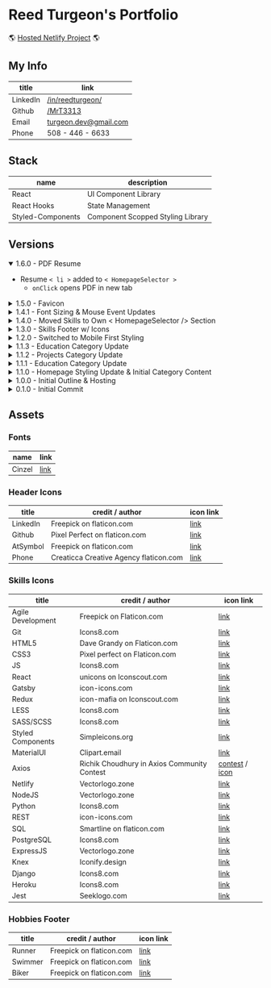 # Reed Turgeon's Portfolio

🌎 [Hosted Netlify Project](https://turgeonportfolio.netlify.app) 🌎

## My Info
| title     | link                                                          | 
| ---       | ---                                                           |
| LinkedIn  | [/in/reedturgeon/](https://www.linkedin.com/in/reedturgeon/)  |
| Github    | [/MrT3313](https://github.com/MrT3313)                        |
| Email     | turgeon.dev@gmail.com                                         |
| Phone     | 508 - 446 - 6633                                              | 

## Stack

| name                  | description                           | 
| ---                   | ---                                   | 
| React                 | UI Component Library                  | 
| React Hooks           | State Management                      | 
| Styled-Components     | Component Scopped Styling Library     | 

## Versions
<details open>
<summary>1.6.0 - PDF Resume</summary>

- Resume `< li >` added to `< HomepageSelector >`
    - `onClick` opens PDF in new tab
</details>

<details>
<summary>1.5.0 - Favicon</summary>
</details>

<details>
<summary>1.4.1 - Font Sizing & Mouse Event Updates</summary>
- Small Updates to font sizing across the project  
- Pointer curser added to links
</details>

<details>
<summary>1.4.0 - Moved Skills to Own < HomepageSelector /> Section</summary>

- Removed  
    1. `< SkillsFooter />`
- Added  
    1. `< Skills />` section added to `< HomepageSelector />`
        - Skills separated into `General`, `Front-End`, & `Back-End` skills
    2. `< CodebaseFooter />` with link to Portfolio Repo replaced `< SkillsFooter />` on `< HomepageMobile />` & `< HomepageRight />` in `< HomepageTabletDesktop />`
    3. `< SelectedTitle />` subtitle removed when the `Active_Title` is not the default `Welcome!` 
    4. Initial IMGs added for to `< ProjectItem />`
    5. Google Font `Cinzel` added for name in header `< Header />`

- Screenshots:   
<img src="client/src/assets/readMe/1.4.0_Homepage_Skills.png" height='300'> 

</details>

<details>
<summary>1.3.0 - Skills Footer w/ Icons</summary>

- Added an additional footer with icons of some development skills

Screenshots:   
<img src="client/src/assets/readMe/1.3.0_Mobile_SkillsFooter.png" height='300'> 
<img src="client/src/assets/readMe/1.3.0_Desktop_SkillsFooter.png" height='300'> 


</details>
<details>
<summary>1.2.0 - Switched to Mobile First Styling</summary>

- Media Queries were getting out of hand while not really hitting the functionality that was needed 
- Mobile Version == `window.innderWidth <= 500`
- Desktop Version == `window.innerWidth > 500`
- Reogranized repo to match with mobile first

Screenshots:   
<img src="client/src/assets/readMe/1.2.0_MobileFirstDesktop_ClosedItems.png" height='300'> 
<img src="client/src/assets/readMe/1.2.0_MobileFirstDesktop_ExpandedItem.png" height='300'>

<img src="client/src/assets/readMe/1.2.0_MobileFirstMobile_ClosedItems.png" height='300'>
<img src="client/src/assets/readMe/1.2.0_MobileFirstMobile_ExpandedItem.png" height='300'> 
    
     
- Updated Repo Structure
    ```
    │   └── src
    │       ├── App.js
    │       ├── index.js
    │       ├── assets
    │       │   ├── icons
    │       │   │   ├── ...
    │       │   └── readMe
    │       │       ├── ...
    │       ├── components
    │       │   ├── HomepageLine.js
    │       │   ├── ProjectItem.js
    │       │   ├── SelectedTitle.js
    │       │   ├── desktopHomepage
    │       │   │   ├── HomepageLeft.js
    │       │   │   └── HomepageRight.js
    │       │   ├── footer
    │       │   │   └── Footer.js
    │       │   ├── header
    │       │   │   ├── ContactItem.js
    │       │   │   ├── Header.js
    │       │   │   └── SocialItem.js
    │       │   └── selector
    │       │       ├── HomepageSelector.js
    │       │       ├── itemFactory
    │       │       │   ├── Education.js
    │       │       │   ├── Experience.js
    │       │       │   └── Projects.js
    │       │       └── items
    │       │           ├── EducationItem.js
    │       │           ├── ExperienceItem.js
    │       │           └── ProjectItem.js
    │       ├── styles
    │       │   ├── index.css
    │       │   ├── responsiveSizes.js
    │       │   └── theme.js
    │       └── views
    │           ├── Resume.js
    │           └── homepage
    │               ├── HomepageMobile.js
    │               └── HomepageTabletDesktop.js
    ```

</details>


<details>
<summary>1.1.3 - Education Category Update</summary>

1. font-size / font-weight / font-style => used to emphasize items in `<Education />` & `<EducationItem />`
2. `src > components > homepage > RIGHT` directory reorg to better organize components and logic

- Updated Repo Structure
    ```
    │   └── src
    │       ├── App.js
    │       ├── assets
    │       ├── components
    │       │   ├── HomepageLine.js
    │       │   └── homepage
    │       │       ├── LEFT
    │       │       │   ├── HomepageLeft.js
    │       │       │   └── SelectedTitle.js
    │       │       └── RIGHT
    │       │           ├── HomepageRight.js
    │       │           ├── header
    │       │           │   ├── ContactItem.js
    │       │           │   ├── Header.js
    │       │           │   └── SocialItem.js
    │       │           └── selector
    │       │               ├── HomepageSelector.js
    │       │               ├── itemFactory
    │       │               │   ├── Education.js
    │       │               │   ├── Experience.js
    │       │               │   └── Projects.js
    │       │               └── items
    │       │                   ├── EducationItem.js
    │       │                   ├── ExperienceItem.js
    │       │                   └── ProjectItem.js
    │       ├── index.js
    │       ├── styles
    │       │   ├── index.css
    │       │   └── theme.js
    │       └── views
    │           ├── Homepage.js
    │           └── Resume.js
    ```

Screenshot:   
    <img src="client/src/assets/readMe/1.1.3_Education_Category_Update&Directory_Reorg.png" height='300'> 
</details>


<details>
<summary>1.1.2 - Projects Category Update</summary>

1. font-size / font-weight / font-style => used to emphasize items in `<Projects />` & `<ProjectItem />`

Screenshot:   
    <img src="client/src/assets/readMe/1.1.2_Projects_Category_Update.png" height='300'> 

</details>

<details>
<summary>1.1.1 - Education Category Update</summary>

1. font-size / font-weight / font-style => used to emphasize items in `<Exprience />` & `<ExperienceItem />`
2. Passed experience title moved from `TOP` to newly created `MIDDLE` div
3. `BOTTOM` div default `display: none` & `:hover` pseudo selector rendering descriptive bullets as user scrolls over an individual `<ExperienceItem />` 
4. Cleaned up class naming across app

Screenshot:   
    <img src="client/src/assets/readMe/1.1.1_Education_Category_Update.png" height='300'> 
</details>

<details>
<summary>1.1.0 - Homepage Styling Update & Initial Category Content</summary>

1. Font-Sizes changed from `px` to `rem` based on `body { font-size: 62.5% }` in `src > styles > index.css`
2. `<Header />` Social & Contact links 
    - `onMouseEnter()` => updating displayed path
    - `onClick()` => forwarding correctly
        - Linkedin & Github => opening a new tab w/ `target=_blank`
        - Email => Opening client's default email provider with `mailto:{email}` 
            - if client does not have a default email provider `onClick()` will have no affect
        - Phone => no `onClick()` logic
3. Initial content & rendering for: 
    - `<Experience />` & `<ExperienceItem />`
    - `<Projects />` & `<ProjectItem />` 
    - `<Education />` & `<EducationItem />`

Screenshot:   
    <img src="client/src/assets/readMe/1.1.0_HomepageStyling_InitialCategoryContent.png" height='300'> 
</details>

<details>
<summary>1.0.0 - Initial Outline & Hosting</summary>

[Hosted Netlify Project](https://turgeonportfolio.netlify.app)

1. Initial Homepage Outline & Content
2. Active Title Updating
    - `<li onMouseEnter()>` => Updates `<SelectedTitle>` value
    - `<StyledHomepageSelector onMouseLeave() => Resets `SelectedTitle>` to 'Welcome!'/>`
3. Netlify Hosting

Screenshot:   
    <img src="client/src/assets/readMe/1.0.0_InitialOutline_Hosting.png" height='300'> 
</details>

<details>
<summary>0.1.0 - Initial Commit</summary>

1. Create React App (CRA) refactored
2. Initial `<ThemeProvider>` 
    - wrapping main `<App />` component 
    - `index.js` importing `AppTheme` object from `theme.js` and passing it into `theme` prop
    ```javascript
        <ThemeProvider theme={AppTheme}>
    ```

</details>

## Assets
### Fonts
| name   | link                                                                                                                                                         | 
| ---    | ---                                                                                                                                                          | 
| Cinzel | [link](https://fonts.google.com/specimen/Cinzel?preview.text_type=custom&preview.text=Reed+Turgeon&sidebar.open&selection.family=Cinzel:wght@700#glyphs)     |

### Header Icons
| title                       | credit / author                        | icon link                                                                                      | 
| ---                         | ---                                    | ---                                                                                            |
| LinkedIn                    | Freepick on flaticon.com               | [link](https://www.flaticon.com/free-icon/linkedin_1384014?term=linkedin&page=1&position=1)    |
| Github                      | Pixel Perfect on flaticon.com          | [link](https://www.flaticon.com/free-icon/github_2111432)                                      |
| AtSymbol                    | Freepick on flaticon.com               | [link](https://www.flaticon.com/free-icon/at_2658139)                                          |
| Phone                       | Creaticca Creative Agency flaticon.com | [link](https://www.flaticon.com/free-icon/phone-call_455705)                                   |

### Skills Icons
| title                       | credit / author                             | icon link                                                                                      | 
| ---                         | ---                                         | ---                                                                                            |
| Agile Development           | Freepick on Flaticon.com                    | [link](https://www.flaticon.com/free-icon/agile_2784037?term=Agile&page=1&position=3)          | 
| Git                         | Icons8.com                                  | [link](https://icons8.com/icon/38389/git)                                                      | 
| HTML5                       | Dave Grandy on Flaticon.com                 | [link](https://www.flaticon.com/free-icon/html-5-logo_25252)                                   | 
| CSS3                        | Pixel perfect on Flaticon.com               | [link](https://www.flaticon.com/free-icon/css-3_732007?term=css&page=1&position=30)            | 
| JS                          | Icons8.com                                  | [link](https://icons8.com/icons/set/javascript)                                                |
| React                       | unicons on Iconscout.com                    | [link](https://iconscout.com/icon/react-1543566)                                               | 
| Gatsby                      | icon-icons.com                              | [link](https://icon-icons.com/icon/gatsby-logo/145262)                                         | 
| Redux                       | icon-mafia on Iconscout.com                 | [link](https://iconscout.com/icon/redux)                                                       |
| LESS                        | Icons8.com                                  | [link](https://icons8.com/icon/Jv4b1C1B-9Q4/less-logo)                                         |
| SASS/SCSS                   | Icons8.com                                  | [link](https://icons8.com/icon/PrTcjq3n0VMb/sass)                                              |
| Styled Components           | Simpleicons.org                             | [link](https://simpleicons.org/icons/styled-components.svg)                                    |
| MaterialUI                  | Clipart.email                               | [link](https://www.clipart.email/make-a-clipart/?image=11416323)                               | 
| Axios                       | Richik Choudhury in Axios Community Contest | [contest](https://github.com/axios/axios/issues/2130) / [icon](https://drive.google.com/file/d/1SjKizrEIozluCIynXY12aCPSaYDhA1l5/view?usp=sharing)     | 
| Netlify                     | Vectorlogo.zone                             | [link](https://www.vectorlogo.zone/logos/netlify/index.html)                                   | 
| NodeJS                      | Vectorlogo.zone                             | [link](https://www.vectorlogo.zone/logos/nodejs/index.html)                                    |
| Python                      | Icons8.com                                  | [link](https://icons8.com/icon/1909/python)                                                    |
| REST                        | icon-icons.com                              | [link](https://icon-icons.com/icon/Swagger/131958)                                             | 
| SQL                         | Smartline on flaticon.com                   | [link](https://www.flaticon.com/free-icon/files_569809?term=sql&page=1&position=5)             |
| PostgreSQL                  | Icons8.com                                  | [link](https://icons8.com/icon/36440/postgresql)                                               |
| ExpressJS                   | Vectorlogo.zone                             | [link](https://www.vectorlogo.zone/logos/expressjs/index.html)                                 |
| Knex                        | Iconify.design                              | [link](https://iconify.design/icon-sets/logos/knex.html)                                       | 
| Django                      | Icons8.com                                  | [link](https://icons8.com/icon/d-ecRvTZMFpE/django)                                            |
| Heroku                      | Icons8.com                                  | [link](https://icons8.com/icon/32343/heroku)                                                   | 
| Jest                        | Seeklogo.com                                | [link](https://seeklogo.com/vector-logo/273561/jest)                                           | 

### Hobbies Footer
| title                       | credit / author                        | icon link                                                                                      | 
| ---                         | ---                                    | ---                                                                                            |
| Runner                      | Freepick on flaticon.com               | [link](https://www.flaticon.com/free-icon/running_763965?term=running&page=1&position=10)      |
| Swimmer                     | Freepick on flaticon.com               | [link](https://www.flaticon.com/free-icon/swimmer_2932366?term=swimmer&page=1&position=3)      | 
| Biker                       | Freepick on flaticon.com               | [link](https://www.flaticon.com/free-icon/bicycle-rider_71422)                                 | 



<!-- | Fishing Hooks (React Hooks) | Freepik on flaticon.com                | [link](https://www.flaticon.com/free-icon/hook_120183)                                         |  -->